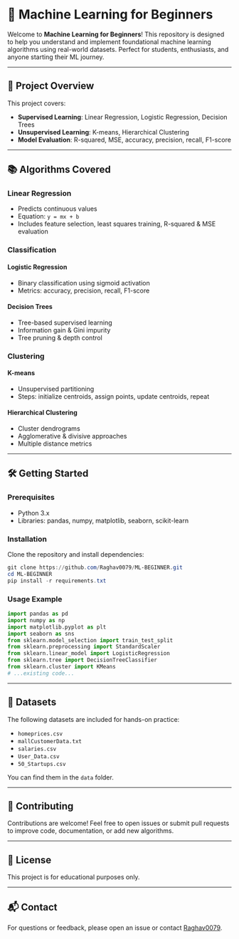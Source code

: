 
# 🧠 Machine Learning for Beginners

Welcome to **Machine Learning for Beginners**! This repository is designed to help you understand and implement foundational machine learning algorithms using real-world datasets. Perfect for students, enthusiasts, and anyone starting their ML journey.

---

## 🚀 Project Overview

This project covers:
- **Supervised Learning**: Linear Regression, Logistic Regression, Decision Trees
- **Unsupervised Learning**: K-means, Hierarchical Clustering
- **Model Evaluation**: R-squared, MSE, accuracy, precision, recall, F1-score

---

## 📚 Algorithms Covered

### Linear Regression
- Predicts continuous values
- Equation: `y = mx + b`
- Includes feature selection, least squares training, R-squared & MSE evaluation

### Classification
#### Logistic Regression
- Binary classification using sigmoid activation
- Metrics: accuracy, precision, recall, F1-score

#### Decision Trees
- Tree-based supervised learning
- Information gain & Gini impurity
- Tree pruning & depth control

### Clustering
#### K-means
- Unsupervised partitioning
- Steps: initialize centroids, assign points, update centroids, repeat

#### Hierarchical Clustering
- Cluster dendrograms
- Agglomerative & divisive approaches
- Multiple distance metrics

---

## 🛠️ Getting Started

### Prerequisites
- Python 3.x
- Libraries: pandas, numpy, matplotlib, seaborn, scikit-learn

### Installation
Clone the repository and install dependencies:

```powershell
git clone https://github.com/Raghav0079/ML-BEGINNER.git
cd ML-BEGINNER
pip install -r requirements.txt
```

### Usage Example
```python
import pandas as pd
import numpy as np
import matplotlib.pyplot as plt
import seaborn as sns
from sklearn.model_selection import train_test_split
from sklearn.preprocessing import StandardScaler
from sklearn.linear_model import LogisticRegression
from sklearn.tree import DecisionTreeClassifier
from sklearn.cluster import KMeans
# ...existing code...
```

---

## 📂 Datasets

The following datasets are included for hands-on practice:
- `homeprices.csv`
- `mallCustomerData.txt`
- `salaries.csv`
- `User_Data.csv`
- `50_Startups.csv`

You can find them in the `data` folder.

---

## 🤝 Contributing

Contributions are welcome! Feel free to open issues or submit pull requests to improve code, documentation, or add new algorithms.

---

## 📄 License

This project is for educational purposes only.

---

## 📬 Contact

For questions or feedback, please open an issue or contact [Raghav0079](https://github.com/Raghav0079).
